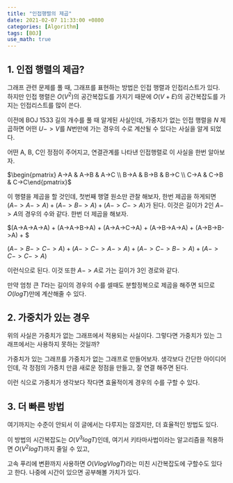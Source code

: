 ```yaml
---
title: "인접행렬의 제곱"
date: 2021-02-07 11:33:00 +0800
categories: [Algorithm]
tags: [BOJ]
use_math: true
---
```




## 1. 인접 행렬의 제곱?

  그래프 관련 문제를 풀 때, 그래프를 표현하는 방법은 인접 행렬과 인접리스트가 있다. 하지만 인접 행렬은 $O(V^2)$의 공간복잡도를 가지기 때문에 $O(V+E)$의 공간복잡도를 가지는 인접리스트를 많이 쓴다.

 이전에 BOJ 1533 길의 개수를 풀 때 알게된 사실인데, 가중치가 없는 인접 행렬을 $N$ 제곱하면 어떤 $U -> V$를 $N$번만에 가는 경우의 수로 계산될 수 있다는 사실을 알게 되었다.

 

 어떤 A, B, C인 정점이 주어지고, 연결관계를 나타낸 인접행렬로 이 사실을 한번 알아보자.

   $\begin{pmatrix} A->A & A->B & A->C \\ B->A & B->B & B->C \\ C->A & C->B & C->C\end{pmatrix}$

이 행렬을 제곱을 할 것인데, 첫번째 행열 원소만 관찰 해보자, 한번 제곱을 하게되면 $(A->A->A) + (A->B->A) + (A->C->A)$가 된다. 이것은 길이가 2인 $A->A$의 경우의 수와 같다. 한번 더 제곱을 해보자.

 $(A->A->A->A) + (A->A->B->A) + (A->A->C->A) + (A->B->A->A) + (A->B->B->A) + $

$(A->B->C->A) + (A->C->A->A) + (A->C->B->A) + (A->C->C->A)$

 이런식으로 된다. 이것 또한 $A->A$로 가는 길이가 3인 경로와 같다. 

 만약 엄청 큰 $T$라는 길이의 경우의 수를 셀때도 분할정복으로 제곱을 해주면 되므로 $O(logT)$만에 계산해줄 수 있다.



## 2. 가중치가 있는 경우

 위의 사실은 가중치가 없는 그래프에서 적용되는 사실이다. 그렇다면 가중치가 있는 그래프에서는 사용하지 못하는 것일까?

 가중치가 있는 그래프를 가중치가 없는 그래프로 만들어보자. 생각보다 간단한 아이디어인데, 각 정점의 가중치 만큼 새로운 정점을 만들고, 잘 연결 해주면 된다.

 이런 식으로 가중치가 생각보다 작다면 효율적이게 경우의 수를 구할 수 있다.



## 3. 더 빠른 방법

 여기까지는 수준이 안되서 이 글에서는 다루지는 않겠지만, 더 효율적인 방법도 있다.

 이 방법의 시간복잡도는 $O(V^3logT)$인데, 여기서 키타마사법이라는 알고리즘을 적용하면 $O(V^2logT)$까지 줄일 수 있고,

고속 푸리에 변환까지 사용하면 $O(VlogVlogT)$라는 미친 시간복잡도에 구할수도 있다고 한다. 나중에 시간이 있으면 공부해볼 가치가 있다.















